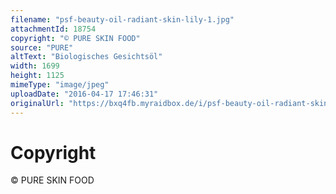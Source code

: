 ```yaml
---
filename: "psf-beauty-oil-radiant-skin-lily-1.jpg"
attachmentId: 18754
copyright: "© PURE SKIN FOOD"
source: "PURE"
altText: "Biologisches Gesichtsöl"
width: 1699
height: 1125
mimeType: "image/jpeg"
uploadDate: "2016-04-17 17:46:31"
originalUrl: "https://bxq4fb.myraidbox.de/i/psf-beauty-oil-radiant-skin-lily-1.jpg"
---
```


# Copyright

© PURE SKIN FOOD
